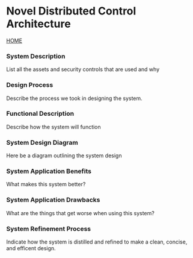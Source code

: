 # Novel Distributed Control Architecture

[HOME](https://github.com/adamspanier/Distributed-Systems-Security)

### System Description

List all the assets and security controls that are used and why

### Design Process

Describe the process we took in designing the system.

### Functional Description

Describe how the system will function

### System Design Diagram

Here be a diagram outlining the system design

### System Application Benefits

What makes this system better?

### System Application Drawbacks

What are the things that get worse when using this system?

### System Refinement Process

Indicate how the system is distilled and refined to make a clean, concise, and efficent design.
